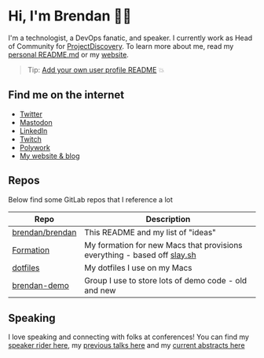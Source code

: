# Hi, I'm Brendan 👨‍💻

I'm a technologist, a DevOps fanatic, and speaker.  I currently work as Head of Community for [ProjectDiscovery](https://projectdiscovery.io).  To learn more about me, read my [personal README.md](https://boleary.dev/readme) or my [website](https://boleary.dev).

> Tip: [Add your own user profile README](https://docs.gitlab.com/ee/user/profile/#user-profile-readme) 💥 

## Find me on the internet
- [Twitter](https://twitter.com/olearycrew)
- <a rel="me" href="https://mastodon.social/@olearycrew">Mastodon</a>
- [LinkedIn](https://www.linkedin.com/in/olearycrew/)
- [Twitch](https://www.twitch.tv/olearycrew)
- [Polywork](https://www.polywork.com/brendan)
- [My website & blog](https://boleary.dev)

## Repos
Below find some GitLab repos that I reference a lot


| Repo | Description |
| ------------------------------------------------------ | ---------------------------------- |
| [brendan/brendan](https://gitlab.com/brendan/brendan/) | This README and my list of "ideas" |
| [Formation](https://gitlab.com/brendan/formation)      | My formation for new Macs that provisions everything - based off [slay.sh](https://slay.sh) |
| [dotfiles](https://gitlab.com/brendan/dotfiles)        | My dotfiles I use on my Macs |
| [brendan-demo](https://gitlab.com/brendan-demo)        | Group I use to store lots of demo code - old and new |

## Speaking
I love speaking and connecting with folks at conferences!  You can find my [speaker rider here](https://boleary.dev/rider/), my [previous talks here](https://boleary.dev/talks/) and my [current abstracts here](https://cfps.dev/u/brendan)
